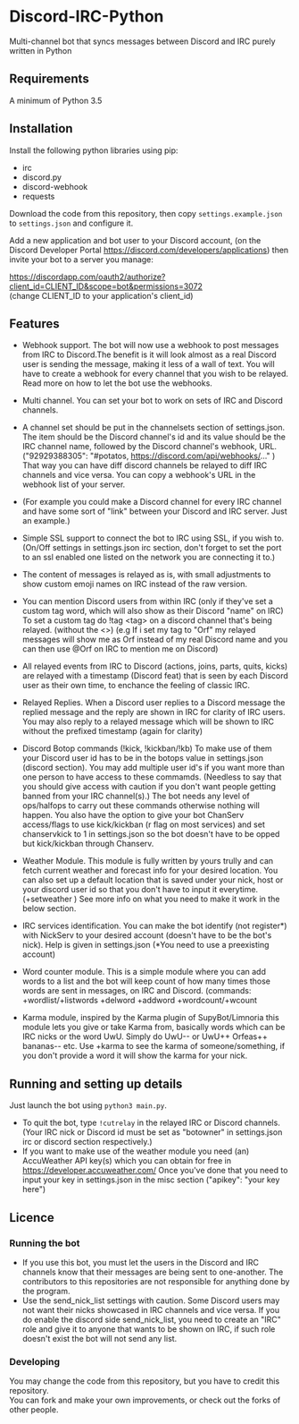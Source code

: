 # Discord-IRC-Python
Multi-channel bot that syncs messages between Discord and IRC purely written in Python

## Requirements
A minimum of Python 3.5

## Installation
Install the following python libraries using pip:

- irc
- discord.py
- discord-webhook
- requests

Download the code from this repository, then copy `settings.example.json` to `settings.json` and configure it.

Add a new application and bot user to your Discord account, (on the Discord Developer Portal https://discord.com/developers/applications)  then invite your bot to a server you manage:

https://discordapp.com/oauth2/authorize?client_id=CLIENT_ID&scope=bot&permissions=3072  
(change CLIENT_ID to your application's client_id)

## Features
- Webhook support. The bot will now use a webhook to post messages from IRC to Discord.The benefit is it will look almost as a real Discord user is sending the message, making it less of a wall of text.  You will have to create a webhook for every channel that you wish to be relayed. Read more on how to let the bot use the webhooks.

- Multi channel. You can set your bot to work on sets of IRC and Discord channels.
-   A channel set should be put in the channelsets section of settings.json. The item should be the Discord channel's id and its value should be the IRC channel name, followed by the Discord channel's webhook, URL. ("92929388305": "#potatos, https://discord.com/api/webhooks/..." )  That way you can have diff discord channels be relayed to diff IRC channels and vice versa. You can copy a webhook's URL in  the webhook list of your server.

-   (For example you could make a Discord channel for every IRC channel and have some sort of "link" between your Discord and IRC server. Just an example.)  

- Simple SSL support to connect the bot to IRC using SSL, if you wish to. (On/Off settings in settings.json irc section, don't forget to set the port to an ssl enabled one listed on the network you are connecting it to.)

- The content of messages is relayed as is, with small adjustments to show custom emoji names on IRC instead of the raw version.

- You can mention Discord users from within IRC (only if they've set a custom tag word, which will also show as their Discord "name" on IRC) To set a custom tag do !tag \<tag> on a discord channel that's being relayed. (without the <>) (e.g If i set my tag to "Orf" my relayed messages will show me as Orf instead of my real Discord name and you can then use @Orf on IRC  to mention me on Discord)

- All relayed events from IRC to Discord (actions, joins, parts, quits, kicks) are relayed with a timestamp (Discord feat) that is seen by each Discord user as their own time, to enchance the feeling of classic IRC.

- Relayed Replies. When a Discord user replies to a Discord message the replied message and the reply are shown in IRC for clarity of IRC users. You may also reply to a relayed message which will be shown to IRC without the prefixed timestamp (again for clarity)

- Discord Botop commands (!kick, !kickban/!kb) To make use of them your Discord user id has to be in the botops value in settings.json (discord section). You may add multiple user id's if you want more than one person to have access to these commamds. (Needless to say that you should give access with caution if you don't want people getting banned from your IRC channel(s).) The bot needs any level of ops/halfops to carry out these commands otherwise nothing will happen. You also have the option to give your bot ChanServ access/flags to use kick/kickban (r flag on most services) and set chanservkick to 1 in settings.json so the bot doesn't have to be opped but kick/kickban through Chanserv.

- Weather Module. This module is fully written by yours trully and can fetch current weather and forecast info for your desired location. You can also set up a default location that is saved under your nick, host or your discord user id so that you don't have to input it everytime. (+setweather <location>) See more info on what you need to make it work in the below section.

- IRC services identification. You can make the bot identify (not register*) with NickServ to your desired account (doesn't have to be the bot's nick). Help is given in settings.json (*You need to use a preexisting account)

- Word counter module. This is a simple module where you can add words to a list and the bot will keep count of how many times those words are sent in messages, on IRC and Discord. (commands: +wordlist/+listwords +delword +addword +wordcount/+wcount

- Karma module, inspired by the Karma plugin of SupyBot/Limnoria this module lets you give or take Karma from, basically words which can be IRC nicks or the word UwU. Simply do UwU-- or UwU++ Orfeas++ bananas-- etc. Use +karma <word> to see the karma of someone/something, if you don't provide a word it will show the karma for your nick.

## Running and setting up details
Just launch the bot using `python3 main.py`.
- To quit the bot, type `!cutrelay` in the relayed IRC or Discord channels. (Your IRC nick or Discord id must be set as "botowner" in settings.json irc or discord section respectively.)
- If you want to make use of the weather module you need (an) AccuWeather API key(s) which you can obtain for free in https://developer.accuweather.com/  Once you've done that you need to input your key in settings.json in the misc section ("apikey": "your key here")

## Licence

### Running the bot
- If you use this bot, you must let the users in the Discord and IRC channels know that their messages are being sent to one-another. The contributors to this repositories are not responsible for anything done by the program.  
- Use the send_nick_list settings with caution. Some Discord users may not want their nicks showcased in IRC channels and vice versa. If you do enable the discord side send_nick_list, you need to create an "IRC" role and give it to anyone that wants to be shown on IRC, if such role doesn't exist the bot will not send any list.

### Developing
You may change the code from this repository, but you have to credit this repository.  
You can fork and make your own improvements, or check out the forks of other people.
